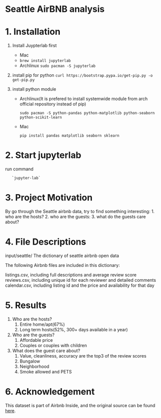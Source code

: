 # Seattle AirBNB analysis

# 1. Installation

1. Install Juypterlab first
      -  Mac
      -  
        `brew install jupyterlab`
      - Archlinux
        `sudo pacman -S jupyterlab`
2. install pip for python
        `curl https://bootstrap.pypa.io/get-pip.py -o get-pip.py`
        
3. install python module
      
      - Archlinux(It is prefered to install systemwide module from arch official repository instead of pip)
      
        `sudo pacman -S python-pandas python-matplotlib python-seaborn python-scikit-learn`
        
      - Mac
     
        `pip install pandas matplotlib seaborn sklearn`

# 2. Start jupyterlab
   run command

       `jupyter-lab`

# 3. Project Motivation
  By go through the Seattle airbnb data, try to find something interesting:
    1. who are the hosts?
    2. who are the guests:
    3. what do the guests care about?
# 4. File Descriptions
   input/seattle/
   The dictionary of seattle airbnb open data

   The following Airbnb files are included in this dictionary:

   listings.csv, including full descriptions and average review score
   reviews.csv, including unique id for each reviewer and detailed comments
   calendar.csv, including listing id and the price and availability for that day
# 5. Results
   1. Who are the hosts?
      1. Entire home/apt(67%)
      2. Long term hosts(52%, 300+ days available in a year)
   2. Who are the guests?
      1. Affordable price
      2. Couples or couples with children
   3. What does the guest care about?
      1. Value, cleanliness, accuracy are the top3 of the review scores
      2. Bungalow
      3. Neighborhood
      4. Smoke allowed and PETS 
    
# 6. Acknowledgement
   This dataset is part of Airbnb Inside, and the original source can be found [here](http://insideairbnb.com/get-the-data.html).  


    
